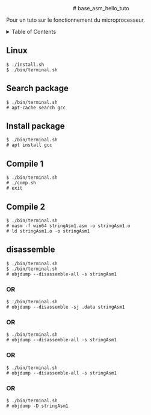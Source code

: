 <div style="text-align: center">
# base_asm_hello_tuto
</div>

Pour un tuto sur le fonctionnement du microprocesseur.

<details>
  <summary>Table of Contents</summary>
  <ol>
    <li><a href="#linux">Linux</a></li>
    <li><a href="#search-package">Search package</a></li>
    <li><a href="#install-package">Install package</a></li>
    <li><a href="#compile-1">Compile 1</a></li>
    <li><a href="#compile-2">Compile 2</a></li>
    <li><a href="#disassemble">Disassemble</a></li>
  </ol>
</details>

## Linux

```
$ ./install.sh
$ ./bin/terminal.sh
```
## Search package

```
$ ./bin/terminal.sh
# apt-cache search gcc
```

## Install package

```
$ ./bin/terminal.sh
# apt install gcc
```

## Compile 1

```
$ ./bin/terminal.sh
# ./comp.sh
# exit
```

## Compile 2

```
$ ./bin/terminal.sh
# nasm -f win64 stringAsm1.asm -o stringAsm1.o
# ld stringAsm1.o -o stringAsm1
```

## disassemble

```
$ ./bin/terminal.sh
$ ./bin/terminal.sh
# objdump --disassemble-all -s stringAsm1
```
### OR

```
$ ./bin/terminal.sh
# objdump --disassemble -sj .data stringAsm1
```

### OR

```
$ ./bin/terminal.sh
# objdump --disassemble-all -s stringAsm1
```

### OR

```
$ ./bin/terminal.sh
# objdump --disassemble-all -s stringAsm1
```

### OR

```
$ ./bin/terminal.sh
# objdump -D stringAsm1
```


